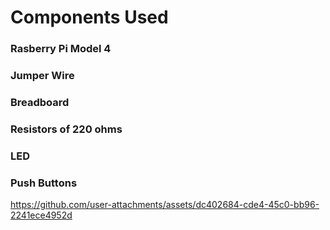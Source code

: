 <h1> Components Used </h1>

<h3> Rasberry Pi Model 4 </h3>  
<h3> Jumper Wire </h3>
<h3> Breadboard </h3>
<h3> Resistors of 220 ohms </h3>
<h3> LED </h3>
<h3> Push Buttons </h3>

https://github.com/user-attachments/assets/dc402684-cde4-45c0-bb96-2241ece4952d
